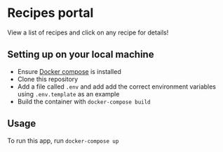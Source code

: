 # Recipes portal

View a list of recipes and click on any recipe for details!

## Setting up on your local machine

* Ensure [Docker compose](https://docs.docker.com/compose/) is installed
* Clone this repository
* Add a file called `.env` and add add the correct environment variables using `.env.template` as an example
* Build the container with `docker-compose build`

## Usage

To run this app, run `docker-compose up`
